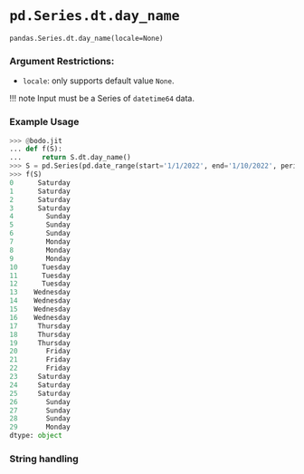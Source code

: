 # `pd.Series.dt.day_name`

`pandas.Series.dt.day_name(locale=None)`

### Argument Restrictions:
 * `locale`: only supports default value `None`.

!!! note
	Input must be a Series of `datetime64` data.

### Example Usage

``` py
>>> @bodo.jit
... def f(S):
...     return S.dt.day_name()
>>> S = pd.Series(pd.date_range(start='1/1/2022', end='1/10/2022', periods=30))
>>> f(S)
0      Saturday
1      Saturday
2      Saturday
3      Saturday
4        Sunday
5        Sunday
6        Sunday
7        Monday
8        Monday
9        Monday
10      Tuesday
11      Tuesday
12      Tuesday
13    Wednesday
14    Wednesday
15    Wednesday
16    Wednesday
17     Thursday
18     Thursday
19     Thursday
20       Friday
21       Friday
22       Friday
23     Saturday
24     Saturday
25     Saturday
26       Sunday
27       Sunday
28       Sunday
29       Monday
dtype: object
```

### String handling


